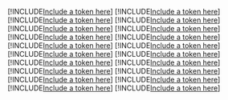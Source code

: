 [!INCLUDE[Include a token here](refs1534316136584/r1.md)]
[!INCLUDE[Include a token here](refs1534316136584/r2.md)]
[!INCLUDE[Include a token here](refs1534316136584/r3.md)]
[!INCLUDE[Include a token here](refs1534316136584/r4.md)]
[!INCLUDE[Include a token here](refs1534316136584/r5.md)]
[!INCLUDE[Include a token here](refs1534316136584/r6.md)]
[!INCLUDE[Include a token here](refs1534316136584/r7.md)]
[!INCLUDE[Include a token here](refs1534316136584/r8.md)]
[!INCLUDE[Include a token here](refs1534316136584/r9.md)]
[!INCLUDE[Include a token here](refs1534316136584/r10.md)]
[!INCLUDE[Include a token here](refs1534316136584/r11.md)]
[!INCLUDE[Include a token here](refs1534316136584/r12.md)]
[!INCLUDE[Include a token here](refs1534316136584/r13.md)]
[!INCLUDE[Include a token here](refs1534316136584/r14.md)]
[!INCLUDE[Include a token here](refs1534316136584/r15.md)]
[!INCLUDE[Include a token here](refs1534316136584/r16.md)]
[!INCLUDE[Include a token here](refs1534316136584/r17.md)]
[!INCLUDE[Include a token here](refs1534316136584/r18.md)]
[!INCLUDE[Include a token here](refs1534316136584/r19.md)]
[!INCLUDE[Include a token here](refs1534316136584/r20.md)]